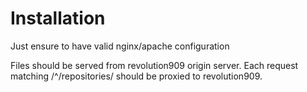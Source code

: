 Installation
============

Just ensure to have valid nginx/apache configuration

Files should be served from revolution909 origin server.
Each request matching /^\/repositories/ should be proxied to revolution909.

